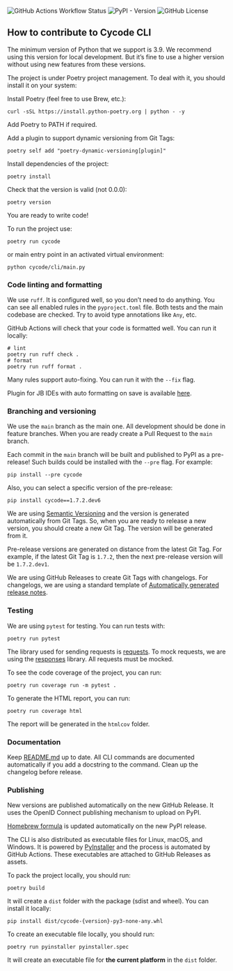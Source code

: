 ![GitHub Actions Workflow Status](https://img.shields.io/github/actions/workflow/status/cycodehq/cycode-cli/tests.yml)
![PyPI - Version](https://img.shields.io/pypi/v/cycode)
![GitHub License](https://img.shields.io/github/license/cycodehq/cycode-cli)

## How to contribute to Cycode CLI

The minimum version of Python that we support is 3.9.
We recommend using this version for local development.
But it’s fine to use a higher version without using new features from these versions.

The project is under Poetry project management.
To deal with it, you should install it on your system:

Install Poetry (feel free to use Brew, etc.):

```shell
curl -sSL https://install.python-poetry.org | python - -y
```

Add Poetry to PATH if required.

Add a plugin to support dynamic versioning from Git Tags:

```shell
poetry self add "poetry-dynamic-versioning[plugin]"
```

Install dependencies of the project:

```shell
poetry install
```

Check that the version is valid (not 0.0.0):

```shell
poetry version
```

You are ready to write code!

To run the project use:

```shell
poetry run cycode
```

or main entry point in an activated virtual environment:

```shell
python cycode/cli/main.py
```

### Code linting and formatting

We use `ruff`.
It is configured well, so you don’t need to do anything.
You can see all enabled rules in the `pyproject.toml` file.
Both tests and the main codebase are checked.
Try to avoid type annotations like `Any`, etc.

GitHub Actions will check that your code is formatted well. You can run it locally:

```shell
# lint
poetry run ruff check .
# format
poetry run ruff format .
```

Many rules support auto-fixing. You can run it with the `--fix` flag.

Plugin for JB IDEs with auto formatting on save is available [here](https://plugins.jetbrains.com/plugin/20574-ruff).

### Branching and versioning

We use the `main` branch as the main one.
All development should be done in feature branches.
When you are ready create a Pull Request to the `main` branch.

Each commit in the `main` branch will be built and published to PyPI as a pre-release!
Such builds could be installed with the `--pre` flag. For example:

```shell
pip install --pre cycode
```

Also, you can select a specific version of the pre-release:

```shell
pip install cycode==1.7.2.dev6
```

We are using [Semantic Versioning](https://semver.org/) and the version is generated automatically from Git Tags. So,
when you are ready to release a new version, you should create a new Git Tag. The version will be generated from it.

Pre-release versions are generated on distance from the latest Git Tag. For example, if the latest Git Tag is `1.7.2`,
then the next pre-release version will be `1.7.2.dev1`.

We are using GitHub Releases to create Git Tags with changelogs.
For changelogs, we are using a standard template
of [Automatically generated release notes](https://docs.github.com/en/repositories/releasing-projects-on-github/automatically-generated-release-notes).

### Testing

We are using `pytest` for testing. You can run tests with:

```shell
poetry run pytest
```

The library used for sending requests is [requests](https://github.com/psf/requests).
To mock requests, we are using the [responses](https://github.com/getsentry/responses) library.
All requests must be mocked.

To see the code coverage of the project, you can run:

```shell
poetry run coverage run -m pytest .
```

To generate the HTML report, you can run:

```shell
poetry run coverage html
```

The report will be generated in the `htmlcov` folder.

### Documentation

Keep [README.md](README.md) up to date.
All CLI commands are documented automatically if you add a docstring to the command.
Clean up the changelog before release.

### Publishing

New versions are published automatically on the new GitHub Release.
It uses the OpenID Connect publishing mechanism to upload on PyPI.

[Homebrew formula](https://formulae.brew.sh/formula/cycode) is updated automatically on the new PyPI release.

The CLI is also distributed as executable files for Linux, macOS, and Windows.
It is powered by [PyInstaller](https://pyinstaller.org/) and the process is automated by GitHub Actions.
These executables are attached to GitHub Releases as assets.

To pack the project locally, you should run:

```shell
poetry build
```

It will create a `dist` folder with the package (sdist and wheel). You can install it locally:

```shell
pip install dist/cycode-{version}-py3-none-any.whl
```

To create an executable file locally, you should run:

```shell
poetry run pyinstaller pyinstaller.spec
```

It will create an executable file for **the current platform** in the `dist` folder.
